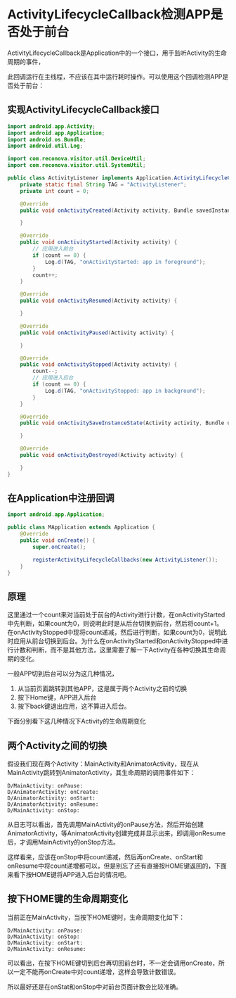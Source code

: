 # ActivityLifecycleCallback检测APP是否处于前台



ActivityLifecycleCallback是Application中的一个接口，用于监听Activity的生命周期的事件，

此回调运行在主线程，不应该在其中运行耗时操作。可以使用这个回调检测APP是否处于前台：

## 实现ActivityLifecycleCallback接口

```java
import android.app.Activity;
import android.app.Application;
import android.os.Bundle;
import android.util.Log;

import com.reconova.visitor.util.DeviceUtil;
import com.reconova.visitor.util.SystemUtil;

public class ActivityListener implements Application.ActivityLifecycleCallbacks {
    private static final String TAG = "ActivityListener";
    private int count = 0;

    @Override
    public void onActivityCreated(Activity activity, Bundle savedInstanceState) {

    }

    @Override
    public void onActivityStarted(Activity activity) {
        // 应用进入前台
        if (count == 0) {
            Log.d(TAG, "onActivityStarted: app in foreground");
        }
        count++;
    }

    @Override
    public void onActivityResumed(Activity activity) {

    }

    @Override
    public void onActivityPaused(Activity activity) {

    }

    @Override
    public void onActivityStopped(Activity activity) {
        count--;
        // 应用进入后台
        if (count == 0) {
            Log.d(TAG, "onActivityStopped: app in background");
        }
    }

    @Override
    public void onActivitySaveInstanceState(Activity activity, Bundle outState) {

    }

    @Override
    public void onActivityDestroyed(Activity activity) {

    }
}
```

## 在Application中注册回调

```java
import android.app.Application;

public class MApplication extends Application {
    @Override
    public void onCreate() {
        super.onCreate();

        registerActivityLifecycleCallbacks(new ActivityListener());
    }
}

```

## 原理

这里通过一个count来对当前处于前台的Activity进行计数，在onActivityStarted中先判断，如果count为0，则说明此时是从后台切换到前台，然后将count+1。在onActivityStopped中现将count递减，然后进行判断，如果count为0，说明此时应用从前台切换到后台。为什么在onActivityStarted和onActivityStopped中进行计数和判断，而不是其他方法，这里需要了解一下Activity在各种切换其生命周期的变化。

一般APP切到后台可以分为这几种情况，

1. 从当前页面跳转到其他APP，这是属于两个Activity之前的切换
2. 按下Home键，APP进入后台
3. 按下back键退出应用，这不算进入后台。

下面分别看下这几种情况下Activity的生命周期变化

## 两个Activity之间的切换

假设我们现在两个Activity：MainActivity和AnimatorActivity，现在从MainActivity跳转到AnimatorActivity，其生命周期的调用事件如下：

```
D/MainActivity: onPause: 
D/AnimatorActivity: onCreate:
D/AnimatorActivity: onStart: 
D/AnimatorActivity: onResume: 
D/MainActivity: onStop: 
```

从日志可以看出，首先调用MainActivity的onPause方法，然后开始创建AnimatorActivity，等AnimatorActivity创建完成并显示出来，即调用onResume后，才调用MainActivity的onStop方法。

这样看来，应该在onStop中将count递减，然后再onCreate、onStart和onResume中将count递增都可以，但是别忘了还有直接按HOME键返回的，下面来看下按HOME键将APP进入后台的情况吧。

## 按下HOME键的生命周期变化

当前正在MainActivity，当按下HOME键时，生命周期变化如下：

```
D/MainActivity: onPause: 
D/MainActivity: onStop: 
D/MainActivity: onStart: 
D/MainActivity: onResume: 
```

 可以看出，在按下HOME键切到后台再切回前台时，不一定会调用onCreate，所以一定不能再onCreate中对count递增，这样会导致计数错误。

所以最好还是在onStat和onStop中对前台页面计数会比较准确。